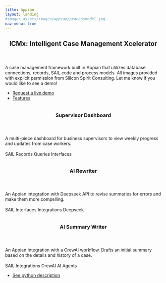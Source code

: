 ```yaml
---
title: Appian
layout: landing
#image: assets/images/appian/processmodel.jpg
nav-menu: true
---
```


<!-- Main -->
<div id="main">

<!-- One -->
<section id="one">
	<div class="inner">
		<header class="major">
			<h2>ICMx: Intelligent Case Management Xcelerator</h2>
		</header>
		<p>A case management framework built in Appian that utilizes database connections, records, SAIL code and process models. All images provided with explicit permission from Silicon Spirit Consulting. Let me know if you would like to see a demo!
		</p>
		<ul class="actions">
			<li><a href="mailto:nicholas.v.dutta@gmail.com?subject=ICMx%20Demo%20Request" class="button special">Request a live demo</a></li>
			<li><a href="#features" class="button next scrolly">Features</a></li>
		</ul>
	</div>
</section>

<!-- Features -->
<section id="features" class="spotlights">
	<section>
		<a href="" class="image">
			<img src="{% link assets/images/appian/icmxdashboard.jpg %}" alt="" data-position="center center" />
		</a>
		<div class="content">
			<div class="inner">
				<header class="major">
					<h3>Supervisor Dashboard</h3>
				</header>
				<p>A multi-piece dashboard for business supervisors to view weekly progress and updates from case workers.<br><br>
				<span class="badge">SAIL</span>  <span class="badge">Records</span>  <span class="badge">Queries</span>  <span class="badge">Interfaces</span>
				</p>
			</div>
		</div>
	</section>
	<section>
		<a href="" class="image">
			<img src="{% link assets/images/appian/revisor.jpg %}" alt="" data-position="top center" />
		</a>
		<div class="content">
			<div class="inner">
				<header class="major">
					<h3>AI Rewriter</h3>
				</header>
				<p>An Appian integration with Deepseek API to revise summaries for errors and make them more compelling.<br><br>
				<span class="badge">SAIL</span>  <span class="badge">Interfaces</span>  <span class="badge">Integrations</span>  <span class="badge">Deepseek</span>
				</p>
			</div>
		</div>
	</section>
	<section>
		<a href="" class="image">
			<img src="{% link assets/images/appian/summarywriter.jpg %}" alt="" data-position="25% 25%" />
		</a>
		<div class="content">
			<div class="inner">
				<header class="major">
					<h3>AI Summary Writer</h3>
				</header>
				<p>An Appian Integration with a CrewAI workflow. Drafts an initial summary based on the details and history of a case.<br><br>
				<span class="badge">SAIL</span>  <span class="badge">Integrations</span>  <span class="badge">CrewAI</span>  <span class="badge">AI Agents</span>
				</p>
				<ul class="actions">
					<li><a href="bpython.html" class="button">See python description</a></li>
				</ul>
			</div>
		</div>
	</section>
</section>

</div>
